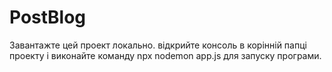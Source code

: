 # PostBlog

Завантажте цей проект локально. відкрийте консоль в корінній папці проекту і виконайте команду    npx nodemon app.js    для запуску програми.   
   
